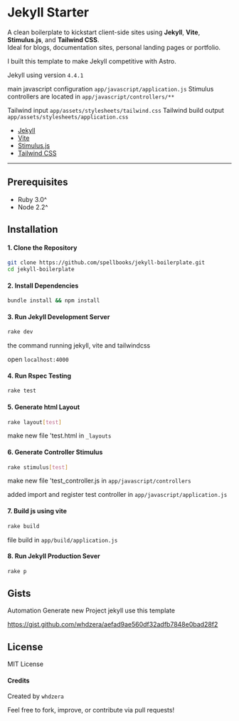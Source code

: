 # Jekyll Starter

A clean boilerplate to kickstart client-side sites using **Jekyll**, **Vite**, **Stimulus.js**, and **Tailwind CSS**.  
Ideal for blogs, documentation sites, personal landing pages or portfolio.

I built this template to make Jekyll competitive with Astro.

Jekyll using version `4.4.1`

main javascript configuration `app/javascript/application.js`
Stimulus controllers are located in `app/javascript/controllers/**`

Tailwind input `app/assets/stylesheets/tailwind.css`
Tailwind build output `app/assets/stylesheets/application.css`

- [Jekyll](https://jekyllrb.com/)
- [Vite](https://vite.dev/)
- [Stimulus.js](https://stimulus.hotwired.dev/)
- [Tailwind CSS](https://tailwindcss.com/)

---

## Prerequisites

- Ruby 3.0^
- Node 2.2^

## Installation

#### 1. Clone the Repository

```bash
git clone https://github.com/spellbooks/jekyll-boilerplate.git
cd jekyll-boilerplate
```

#### 2. Install Dependencies

```bash
bundle install && npm install
```

#### 3. Run Jekyll Development Server

```bash
rake dev
```

the command running jekyll, vite and tailwindcss

open `localhost:4000`

#### 4. Run Rspec Testing

```bash
rake test
```

#### 5. Generate html Layout

```bash
rake layout[test]
```

make new file 'test.html in `_layouts`

#### 6. Generate Controller Stimulus

```bash
rake stimulus[test]
```

make new file 'test_controller.js in `app/javascript/controllers`

added import and register test controller in `app/javascript/application.js`

#### 7. Build js using vite

```bash
rake build
```

file build in `app/build/application.js`

#### 8. Run Jekyll Production Sever

```bash
rake p
```

## Gists

Automation Generate new Project jekyll use this template

https://gist.github.com/whdzera/aefad9ae560df32adfb7848e0bad28f2

## License

MIT License

#### Credits

Created by `whdzera`

Feel free to fork, improve, or contribute via pull requests!
